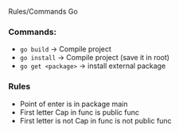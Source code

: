 Rules/Commands Go


### Commands:
 - `go build` -> Compile project
 - `go install` -> Compile project (save it in root)
 - `go get <package>` -> install external package

### Rules
- Point of enter is in package main
- First letter Cap in func is public func
- First letter is not Cap in func is not public func